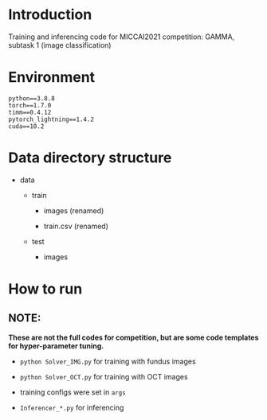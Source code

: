 # Introduction

Training and inferencing code for MICCAI2021 competition: GAMMA, subtask 1 (image classification)

# Environment

```
python==3.8.8
torch==1.7.0
timm==0.4.12
pytorch_lightning==1.4.2
cuda==10.2
```

# Data directory structure

- data

    - train

        - images (renamed)

        - train.csv (renamed)

    - test

        - images

# How to run

## NOTE: 

**These are not the full codes for competition, but are some code templates for hyper-parameter tuning.**

- `python Solver_IMG.py` for training with fundus images

- `python Solver_OCT.py` for training with OCT images

- training configs were set in `args`

- `Inferencer_*.py` for inferencing
